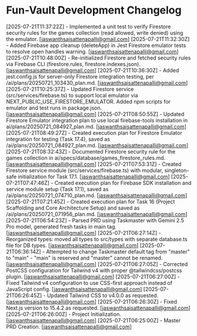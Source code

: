 # Fun-Vault Development Changelog

[2025-07-21T11:37:22Z] - Implemented a unit test to verify Firestore security rules for the games collection (read allowed, write denied) using the emulator. [jaswanthsaisattenapalli@gmail.com]
[2025-07-21T11:32:30Z] - Added Firebase app cleanup (deleteApp) in Jest Firestore emulator tests to resolve open handles warning. [jaswanthsaisattenapalli@gmail.com]
[2025-07-21T10:48:00Z] - Re-initialized Firestore and fetched security rules via Firebase CLI (firestore.rules, firestore.indexes.json). [jaswanthsaisattenapalli@gmail.com]
[2025-07-21T10:36:30Z] - Added jest.config.js for server-only Firestore integration testing, per /ai/plans/20250721_103430_plan.md. [jaswanthsaisattenapalli@gmail.com]
[2025-07-21T10:25:37Z] - Updated Firestore service (src/services/firebase.ts) to support local emulator via NEXT_PUBLIC_USE_FIRESTORE_EMULATOR. Added npm scripts for emulator and test runs in package.json. [jaswanthsaisattenapalli@gmail.com]
[2025-07-21T08:50:55Z] - Updated Firestore Emulator integration plan to use local firebase-tools installation in ai/plans/20250721_084927_plan.md. [jaswanthsaisattenapalli@gmail.com]
[2025-07-21T08:49:27Z] - Created execution plan for Firestore Emulator integration for testing (Task 17.4), saved as /ai/plans/20250721_084927_plan.md. [jaswanthsaisattenapalli@gmail.com]
[2025-07-21T08:32:43Z] - Documented Firestore security rule for the games collection in ai/specs/database/games_firestore_rules.md. [jaswanthsaisattenapalli@gmail.com]
[2025-07-21T07:53:31Z] - Created Firestore service module (src/services/firebase.ts) with modular, singleton-safe initialization for Task 17.1. [jaswanthsaisattenapalli@gmail.com]
[2025-07-21T07:47:46Z] - Created execution plan for Firebase SDK installation and service module setup (Task 17.1), saved as /ai/plans/20250721_074710_plan.md. [jaswanthsaisattenapalli@gmail.com]
[2025-07-21T07:21:45Z] - Created execution plan for Task 16 (Project Scaffolding and Core Architecture Setup) and saved as /ai/plans/20250721_071956_plan.md. [jaswanthsaisattenapalli@gmail.com]
[2025-07-21T06:54:23Z] - Parsed PRD using Taskmaster with Gemini 2.5 Pro model, generated fresh tasks in main tag. [jaswanthsaisattenapalli@gmail.com]
[2025-07-21T06:27:14Z] - Reorganized types: moved all types to src/types with separate database.ts file for DB types. [jaswanthsaisattenapalli@gmail.com]
[2025-07-21T06:36:14Z] - Attempted to change Taskmaster default tag from "master" to "main" - "main" is reserved and "master" cannot be renamed. [jaswanthsaisattenapalli@gmail.com]
[2025-07-21T06:27:05Z] - Corrected PostCSS configuration for Tailwind v4 with proper @tailwindcss/postcss plugin. [jaswanthsaisattenapalli@gmail.com]
[2025-07-21T06:27:00Z] - Fixed Tailwind v4 configuration to use CSS-first approach instead of JavaScript config. [jaswanthsaisattenapalli@gmail.com]
[2025-07-21T06:26:45Z] - Updated Tailwind CSS to v4.0.0 as requested. [jaswanthsaisattenapalli@gmail.com]
[2025-07-21T06:26:30Z] - Fixed Next.js version to 15.4.2 as requested. [jaswanthsaisattenapalli@gmail.com]
[2025-07-21T06:26:00Z] - Project Initialization. [jaswanthsaisattenapalli@gmail.com]
[2025-07-21T06:25:00Z] - Master PRD Creation. [jaswanthsaisattenapalli@gmail.com]
